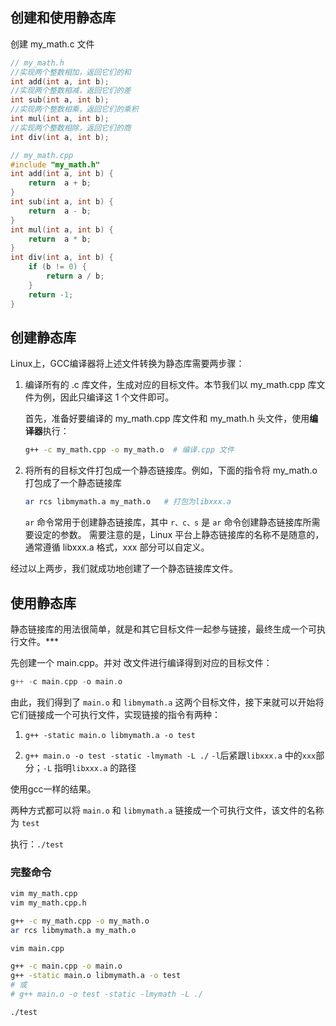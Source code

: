 ## 创建和使用静态库

创建 my_math.c 文件

~~~cpp
// my_math.h
//实现两个整数相加，返回它们的和
int add(int a, int b);
//实现两个整数相减，返回它们的差
int sub(int a, int b);
//实现两个整数相乘，返回它们的乘积
int mul(int a, int b);
//实现两个整数相除，返回它们的商
int div(int a, int b);

// my_math.cpp
#include "my_math.h"
int add(int a, int b) {
    return  a + b;
}
int sub(int a, int b) {
    return  a - b;
}
int mul(int a, int b) {
    return  a * b;
}
int div(int a, int b) {
    if (b != 0) {
        return a / b;
    }
    return -1;
}
~~~

## 创建静态库

Linux上，GCC编译器将上述文件转换为静态库需要两步骤：

1) 编译所有的 .c 库文件，生成对应的目标文件。本节我们以 my_math.cpp 库文件为例，因此只编译这 1 个文件即可。

    首先，准备好要编译的 my_math.cpp 库文件和 my_math.h 头文件，使用**编译器**执行：

    ~~~sh
    g++ -c my_math.cpp -o my_math.o  # 编译.cpp 文件
    ~~~

2) 将所有的目标文件打包成一个静态链接库。例如，下面的指令将 my_math.o 打包成了一个静态链接库

    ~~~sh  
    ar rcs libmymath.a my_math.o   # 打包为libxxx.a
    ~~~

    `ar` 命令常用于创建静态链接库，其中 `r、c、s` 是 `ar` 命令创建静态链接库所需要设定的参数。
    需要注意的是，Linux 平台上静态链接库的名称不是随意的，通常遵循 libxxx.a 格式，xxx 部分可以自定义。

经过以上两步，我们就成功地创建了一个静态链接库文件。

## 使用静态库

静态链接库的用法很简单，就是和其它目标文件一起参与链接，最终生成一个可执行文件。***

先创建一个 main.cpp。并对 改文件进行编译得到对应的目标文件：

~~~cpp
g++ -c main.cpp -o main.o
~~~

由此，我们得到了 `main.o` 和 `libmymath.a` 这两个目标文件，接下来就可以开始将它们链接成一个可执行文件，实现链接的指令有两种： 

1) `g++ -static main.o libmymath.a -o test`

2) `g++ main.o -o test -static -lmymath -L ./`  `-l`后紧跟`libxxx.a` 中的`xxx`部分；`-L` 指明`libxxx.a` 的路径

使用gcc一样的结果。

两种方式都可以将 `main.o` 和 `libmymath.a` 链接成一个可执行文件，该文件的名称为 `test`

执行：`./test`

### 完整命令

~~~sh
vim my_math.cpp
vim my_math.cpp.h

g++ -c my_math.cpp -o my_math.o
ar rcs libmymath.a my_math.o

vim main.cpp

g++ -c main.cpp -o main.o
g++ -static main.o libmymath.a -o test
# 或 
# g++ main.o -o test -static -lmymath -L ./

./test
~~~
